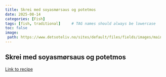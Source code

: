 ```yaml
---
title: Skrei med soyasmørsaus og potetmos 
date: 2025-08-14
categories: [Fish]
tags: [fish, traditional]     # TAG names should always be lowercase
toc: false
image:
 path: https://www.detsoteliv.no/sites/default/files/fields/images/main/2T3A3237.jpg
---
```

## Skrei med soyasmørsaus og potetmos

[Link to recipe](https://www.detsoteliv.no/oppskrift/skrei-med-soyasmorsaus-og-potetmos)
